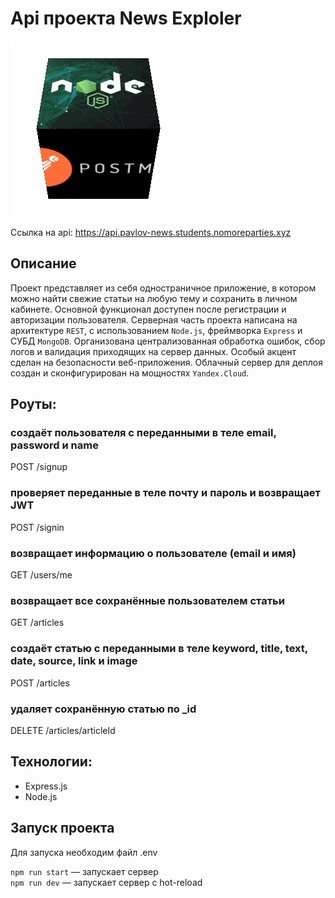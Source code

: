 


# Api проекта News Exploler

![](bloggif_608b98d0d2acf.gif)

Ссылка на api: https://api.pavlov-news.students.nomoreparties.xyz
## Описание
Проект представляет из себя одностраничное приложение, в котором можно найти свежие статьи на любую тему и сохранить в личном кабинете. Основной функционал доступен после регистрации и авторизации пользователя.
Серверная часть проекта написана на архитектуре `REST`, с использованием `Node.js`, фреймворка `Express` и СУБД `MongoDB`. Организована централизованная обработка ошибок, сбор логов и валидация приходящих на сервер данных. Особый акцент сделан на безопасности веб-приложения. Облачный сервер для деплоя создан и сконфигурирован на мощностях `Yandex.Cloud`.

## Роуты: 
### создаёт пользователя с переданными в теле email, password и name
POST /signup

### проверяет переданные в теле почту и пароль и возвращает JWT
POST /signin 

### возвращает информацию о пользователе (email и имя)
GET /users/me

### возвращает все сохранённые пользователем статьи
GET /articles

### создаёт статью с переданными в теле keyword, title, text, date, source, link и image
POST /articles

### удаляет сохранённую статью  по _id
DELETE /articles/articleId 

## Технологии:
* Express.js
* Node.js

## Запуск проекта
Для запуска необходим файл .env

`npm run start` — запускает сервер   
`npm run dev` — запускает сервер с hot-reload

